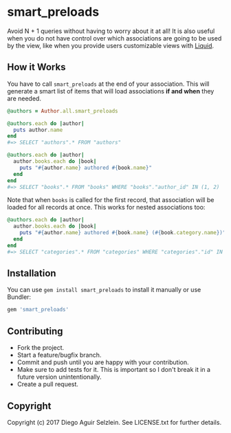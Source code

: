# smart_preloads

Avoid N + 1 queries without having to worry about it at all! It is also useful
when you do not have control over which associations are going to be used by
the view, like when you provide users customizable views with
[Liquid](https://github.com/chamnap/liquid-rails).

## How it Works

You have to call `smart_preloads` at the end of your association. This will
generate a smart list of items that will load associations **if and when**
they are needed.

```ruby
@authors = Author.all.smart_preloads

@authors.each do |author|
  puts author.name
end
#=> SELECT "authors".* FROM "authors"

@authors.each do |author|
  author.books.each do |book|
    puts "#{author.name} authored #{book.name}"
  end
end
#=> SELECT "books".* FROM "books" WHERE "books"."author_id" IN (1, 2)
```

Note that when `books` is called for the first record, that association will be
loaded for all records at once.  This works for nested associations too:

```ruby
@authors.each do |author|
  author.books.each do |book|
    puts "#{author.name} authored #{book.name} (#{book.category.name})"
  end
end
#=> SELECT "categories".* FROM "categories" WHERE "categories"."id" IN (1, 2)
```

## Installation

You can use `gem install smart_preloads` to install it manually or use Bundler:

```ruby
gem 'smart_preloads'
```

## Contributing

* Fork the project.
* Start a feature/bugfix branch.
* Commit and push until you are happy with your contribution.
* Make sure to add tests for it. This is important so I don't break it in a
future version unintentionally.
* Create a pull request.

## Copyright

Copyright (c) 2017 Diego Aguir Selzlein. See LICENSE.txt for further details.
